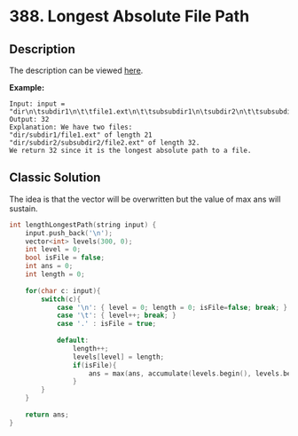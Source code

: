 # 388. Longest Absolute File Path


## Description

The description can be viewed [here](https://leetcode.com/problems/longest-absolute-file-path/).

**Example:**
```
Input: input = "dir\n\tsubdir1\n\t\tfile1.ext\n\t\tsubsubdir1\n\tsubdir2\n\t\tsubsubdir2\n\t\t\tfile2.ext"
Output: 32
Explanation: We have two files:
"dir/subdir1/file1.ext" of length 21
"dir/subdir2/subsubdir2/file2.ext" of length 32.
We return 32 since it is the longest absolute path to a file.
```

## Classic Solution

The idea is that the vector will be overwritten but the value of max ans will sustain.

```C++
int lengthLongestPath(string input) {
    input.push_back('\n');
    vector<int> levels(300, 0);
    int level = 0;
    bool isFile = false;
    int ans = 0;
    int length = 0;
        
    for(char c: input){
        switch(c){
            case '\n': { level = 0; length = 0; isFile=false; break; }
            case '\t': { level++; break; }
            case '.' : isFile = true;
                
            default:
                length++;
                levels[level] = length;
                if(isFile){
                    ans = max(ans, accumulate(levels.begin(), levels.begin() + level + 1, 0) + level);
                }
        }
    }
    
    return ans;
}
```